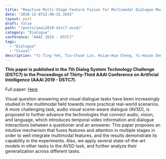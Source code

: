 ```yaml
---
title: "Reactive Multi-Stage Feature Fusion for Multimodal Dialogue Modeling"
date: "2018-12-8T22:40:32.169Z"
layout: post
draft: false
path: "/posts/aaai2019-dstc7-avsd/"
category: "Dialogue"
conference: "AAAI 2019 - DSTC7"
tags:
  - "Dialogue"
  - "Visual"
description: "Yi-Ting Yeh, Tzu-Chuan Lin, Hsiao-Hua Cheng, Yi-Hsuan Deng, Shang-Yu Su, and Yun-Nung Chen"
---
```


<b>This paper is published in the 7th Dialog System Technology Challenge (DSTC7) in the Proceedings of Thirty-Third AAAI Conference on Artificial Intelligence (AAAI 2019 - DSTC7).</b>

Full paper:
<a href="./AAAI_2019___DSTC_Track_3.pdf" target="_blank">Here</a>


Visual question answering and visual dialogue tasks have been increasingly studied in the multimodal field towards more practical real-world scenarios.
A more challenging task, audio visual scene-aware dialogue (AVSD), is proposed to further advance the technologies that connect audio, vision, and language, which introduces temporal video information and dialogue interactions between a questioner and an answerer. 
This paper proposes an intuitive mechanism that fuses features and attention in multiple stages in order to well integrate multimodal features, and the results demonstrate its capability in the experiments.
Also, we apply several state-of-the-art models in other tasks to the AVSD task, and further analyze their generalization across different tasks.